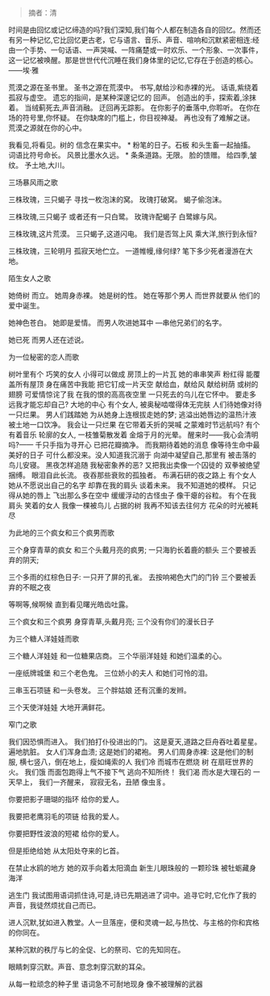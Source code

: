 > 摘者：清




时间是由回忆或记忆缔造的吗?我们深知,我们每个人都在制造各自的回忆。然而还有另一种记忆,它比回忆更古老，它与语言、音乐、声音、喧响和沉默紧密相连:经由一个手势、一句话语、一声哭喊、一阵痛楚或一时欢乐、一个形象、一次事件，这一记忆被唤醒。那是世世代代沉睡在我们身体里的记忆,它存在于创造的核心。——埃·雅




荒漠之源在圣书里。
圣书之源在荒漠中。
书写,献给沙和赤裸的光。
话语,紫绕着孤寂与虚空。
遗忘的指间，是某种深邃记忆的
回声。
创造出的手，探索着,涂抹着。
当绒蓟死去,声音消融。
迂回再无踪影。
在你影子的垂落中,你聆听。
在你在场的符号里,你怀疑。
在你缺席的门槛上，你目视神凝。
再也没有了难解之谜。
荒漠之源就在你的心中。

我看见,将看见。树的
信念在果实中。
*
粉笔的日子。石板
和头生畜一起抽搐。
词语比符号命长。
风景比墨水久远。
*
条条道路。无限。
脸的馈赠。
给四季,皱纹。
予土地,大川。




三场暴风雨之歌

三株玫瑰，三只蝎子
寻找一枚泡沫的窝。
玫瑰打破窝。
蝎子偷泡沫。

三株玫瑰,三只蝎子
或者还有一只白鹭。
玫瑰许配蝎子
白鹭嫁与风。

三株玫瑰,这片荒漠。
三只蝎子,这道闪电。
我们是否驾上风
乘大洋,旅行到永恒?

三株玫瑰，三轮明月
孤寂天地伫立。
一道帷幔,缘何绿?
笔下多少死者漫游在大地。




陌生女人之歌

她倚树
而立。
她周身赤裸。
她是树的性。
她在等那个男人
而世界就要从
他们的爱中诞生。

她神色苍白。
她即是爱情。
而男人吹进她耳中
—串他兄弟们的名字。

她已死
而男人还在述说。




为一位秘密的恋人而歌

树叶里有个
巧笑的女人
小得可以做成
房顶上的一片瓦
她的串串笑声
粉红得
能覆盖所有屋顶
身在痛苦中我能
把它钉成一片天空
献给血，献给风
献给树荫
或树的翅膀
可爱情惊诧了我
在我的恨的高高夜空里
一只死去的乌儿在它怀中。
要走多远我才能忘却自己?
大地的中心
有个女人,
被奥秘啮噬得体无完肤
人们待她像对待一只烂果。
男人们践踏她
为从她身上连根拔走她的梦;
逃溢出她唇边的温热汁液
被土地一口饮净。
我会让一只烂果
在它带着夭折的哭喊
之蒙难时节远航吗?
有个有着音乐
轮廓的女人,
一枝雏菊散发着
金熔于月的光晕。
醒来时——我心会清明吗?——
千只手指为寻开心
已把花瓣摘净。
而我期待着她的消息
像等待生命中最美好的日子
可什么都没来。没人知道我沉溺于
向湖中凝望自己,那里有
被击落的鸟儿安寝。
黑夜怎样追随
我秘密象养的恶?
又把我出卖像一个囚徒的
双拳被绝望捆缚。
眼泪自此长流。
夜吞那些衰败的孤独者。
布满石研的夜之路上
有个女人
她从不愿说出自己的名字
却靠在我的肩头
谈着未来。
我不知道她的模样。
只记得从她的唇上
飞出那么多在空中
缓缓浮动的古怪虫子
像干瘪的谷粒。
有个在我肩头
笑着的女人
我像一棵被鸟儿
占据的树
我再不知该去往何方
花朵的时光被耗尽




为此地的三个疯女和三个疯男而歌

三个身穿青草的疯女
和三个头戴月亮的疯男;
一只海豹长着鹿的额头
三个要被丢弃的阴天;

三个多雨的红棕色日子:
一只开了屏的孔雀。
去按响褐色大门的门铃
三个要被丢弃的不眠之夜

等啊等,候啊候
直到看见曙光皓齿吐露。

三个疯女和三个疯男
身穿青草,头戴月亮;
三个没有你们的漫长日子




为三个糖人洋娃娃而歌

三个糖人洋娃娃
和一位糖果店商。
三个华丽洋娃娃
和她们温柔的心。

一座纸牌城堡
和三个老色鬼。
三位娇小的夫人
和她们可怜的泪。

三串玉石项链
和一头卷发。
三个胖姑娘
还有沉重的发辫。

三个天使洋娃娃
大地开满鲜花。




窄门之歌

我们因恐惧而进入。
我们拍打仆役进出的门。
这是夏天,道路之巨舟吞吐着星星。
遍地肮脏。
女人们浑身血溃;
这是她们的裙袍。
男人们周身赤裸:
这是他们的制服,
横七竖八，倒在地上，瘦如绳索的人
我们冷
而城市在燃烧
树
在扇旺世界的火。
我们饿
而面包跑得上气不接下气
逃向不知所终！
我们渴
而水是大理石的
一天早上，
我们一齐醒来，
寂寂无名，丑陋
像虫豸。




你要把影子珊瑚的指环
给你的爱人。

我要把老鹰羽毛的项链
给我的爱人。

你要把野性波浪的短裙
给你的爱人。

但是拒绝给她
从太阳处夺来的匕首。




在禁止水鸥的地方
她的双手向着太阳滴血
新生儿眼珠般的
一颗珍珠
被牡蛎藏身海洋




逃生门
我试图用语词抓住诗,可是,诗已先期逃进了词中。追寻它时,它化作了我的声音，我徒然烦扰自己而已。




进人沉默,犹如进入教堂。人一旦落座，便和灵魂一起,与热忱、与主格的你和宾格的你同在。




某种沉默的秩厅与匕的全促、匕的祭司、它的先知同在。




眼睛刺穿沉默。声音、意念刺穿沉默的耳朵。




从每一粒顽念的种子里
语词急不可耐地现身
像不被理解的武器
